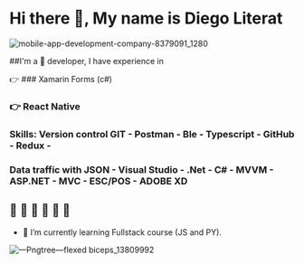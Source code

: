 # Hi there 👋, My name is Diego Literat

![mobile-app-development-company-8379091_1280](https://github.com/user-attachments/assets/919b090d-6edf-4802-b855-846a8b1c7e33)

##I'm a 📱 developer, I have experience in 

👉 ### Xamarin Forms (c#) 
### 👉 React Native 

### Skills: Version control GIT - Postman - Ble - Typescript - GitHub - Redux - 
### Data traffic with JSON - Visual Studio - .Net - C# - MVVM - ASP.NET - MVC - ESC/POS - ADOBE XD

## 💪 💪 💪 💪 💪 💪

- 🌱 I’m currently learning Fullstack course (JS and PY).
  
![—Pngtree—flexed biceps_13809992](https://github.com/user-attachments/assets/52f6b2e3-b365-40aa-91f0-e14bcc2731af)
